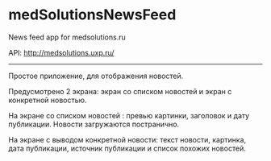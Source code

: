 # medSolutionsNewsFeed

News feed app for medsolutions.ru

API: http://medsolutions.uxp.ru/

------------------------

Простое приложение, для отображения новостей.

Предусмотрено 2 экрана: экран со списком новостей и экран с конкретной новостью.

На экране со списком новостей : превью картинки, заголовок и дату публикации. Новости загружаются постранично.

На экране с выводом конкретной новости: текст новости, картинка, дата публикации, источник публикации и список похожих новостей.

